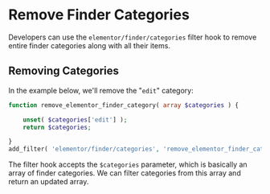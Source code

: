 # Remove Finder Categories

Developers can use the `elementor/finder/categories` filter hook to remove entire finder categories along with all their items. 

## Removing Categories

In the example below, we'll remove the "`edit`" category: 

```php
function remove_elementor_finder_category( array $categories ) {

	unset( $categories['edit'] );
	return $categories;

}
add_filter( 'elementor/finder/categories', 'remove_elementor_finder_category' );
```

The filter hook accepts the `$categories` parameter, which is basically an array of finder categories. We can filter categories from this array and return an updated array.
